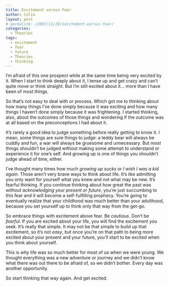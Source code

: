 ```yaml
---
title: Excitement versus Fear
author: Colin
layout: post
# permalink: /2007/11/28/excitement-versus-fear/
categories:
  - Theories
tags:
  - excitement
  - fear
  - future
  - Theories
  - thinking
---
```

I&#8217;m afraid of this one prospect while at the same time being very excited by it. When I start to think deeply about it, I tense up and get crazy and can&#8217;t quite move or think straight. But I&#8217;m still excited about it&#8230; more than I have been of most things.

So that&#8217;s not easy to deal with or process. Which got me to thinking about how many things I&#8217;ve done simply because it was exciting and how many things I haven&#8217;t done simply because it was frightening. I started thinking, also, about the outcomes of those things and wondering if the outcome was at all based on the preconceptions I had about it.

It&#8217;s rarely a good idea to judge something before really getting to know it. I mean, some things are sure things to judge: a teddy bear will always be cuddly and fun, a war will always be gruesome and unnecessary. But *most* things shouldn&#8217;t be judged without making some attempt to understand or experience it for one&#8217;s self. And growing up is one of things you shouldn&#8217;t judge ahead of time, either.

I&#8217;ve thought many times how much *growing up sucks* or *I wish I was a kid again*. Those aren&#8217;t very brave ways to think about life. It&#8217;s like admitting you only want for yourself what you knew and not what may be new. It&#8217;s fearful thinking. If you continue thinking about how great the past was *without acknowledging your present or future*, you&#8217;re just succumbing to this fear and it will become a self-fulfilling prophecy. You&#8217;re going to eventually realize that your childhood was much better than your adulthood, because you set yourself up to think only that way from the get-go.

So embrace things with excitement above fear. Be *cautious*. Don&#8217;t be *fearful*. If you are excited about your life, you will find the excitement you seek. It&#8217;s really that simple. It may not be that simple to build up that excitement, so it&#8217;s not *easy*, but once you&#8217;re on that path to being more excited about your present and your future, you&#8217;ll start to be excited when you think about yourself.

This is *why* life was so much better for most of us when we were young. We thought everything was a new adventure or journey and we didn&#8217;t know what there was out there to be afraid of, so we didn&#8217;t bother. Every day was another opportunity.

So start thinking that way again. And get excited.

